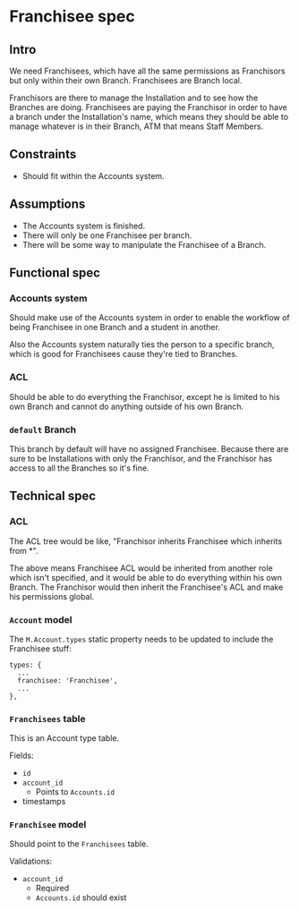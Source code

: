 # Franchisee spec

## Intro

We need Franchisees, which have all the same permissions as
Franchisors but only within their own Branch.  Franchisees are Branch
local.

Franchisors are there to manage the Installation and to see how the
Branches are doing.  Franchisees are paying the Franchisor in order to
have a branch under the Installation's name, which means they should
be able to manage whatever is in their Branch, ATM that means Staff
Members.

## Constraints

- Should fit within the Accounts system.

## Assumptions

- The Accounts system is finished.
- There will only be one Franchisee per branch.
- There will be some way to manipulate the Franchisee of a Branch.

## Functional spec

### Accounts system

Should make use of the Accounts system in order to enable the workflow
of being Franchisee in one Branch and a student in another.

Also the Accounts system naturally ties the person to a specific
branch, which is good for Franchisees cause they're tied to Branches.

### ACL

Should be able to do everything the Franchisor, except he is limited
to his own Branch and cannot do anything outside of his own Branch.

### `default` Branch

This branch by default will have no assigned Franchisee.  Because
there are sure to be Installations with only the Franchisor, and the
Franchisor has access to all the Branches so it's fine.

## Technical spec

### ACL

The ACL tree would be like, "Franchisor inherits Franchisee which
inherits from *".

The above means Franchisee ACL would be inherited from another role
which isn't specified, and it would be able to do everything within
his own Branch.  The Franchisor would then inherit the Franchisee's
ACL and make his permissions global.

### `Account` model

The `M.Account.types` static property needs to be updated to include
the Franchisee stuff:

```
types: {
  ...
  franchisee: 'Franchisee',
  ...
},
```

### `Franchisees` table

This is an Account type table.

Fields:

- `id`
- `account_id`
  - Points to `Accounts.id`
- timestamps

### `Franchisee` model

Should point to the `Franchisees` table.

Validations:

- `account_id`
  - Required
  - `Accounts.id` should exist
